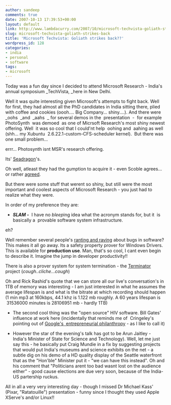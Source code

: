 ```yaml
---
author: sandeep
comments: true
date: 2007-10-13 17:39:53+00:00
layout: default
link: http://www.lambdacurry.com/2007/10/microsoft-techvista-goliath-strikes-back/
slug: microsoft-techvista-goliath-strikes-back
title: 'Microsoft Techvista: Goliath strikes back??'
wordpress_id: 128
categories:
- india
- personal
- software
tags:
- microsoft
---
```


Today was a fun day since I decided to attend Microsoft Research - India's annual symposium _TechVista, _here in New Delhi.

Well it was quite interesting given Microsoft's attempts to fight back. Well for first, they had almost all the PhD candidates in India sitting there, plied with coffee and cookies (oooh.... Big Company... shiny....). And there were _oohs  _and  _aahs  _ for several demos in the  presentation  -  for example PhotoSynth  was demoed  as one of Micrsoft Research's most shiny newest offering. Well  it was so cool that I could'nt help  oohing and  aahing as well  (shh... my Xubuntu  2.6.22.1-custom-CFS-scheduler kernel).  But there was one small problem...

errr... Photosynth isnt MSR's research offering.

Its' [Seadragon](http://labs.live.com/Seadragon.aspx)'s.

Oh well, atleast they had the gumption to acquire it - even Scoble agrees... or rather [agreed](http://scobleizer.com/2006/01/28/microsoft-buys-seadragon/).

But there were some stuff that werent so shiny, but still were the most important and coolest aspects of Microsoft Research - you just had to realize what they were.

In order of my preference they are:



	
  * _**SLAM -**_  I have no *bleep*ing idea what the acronym stands for, but it  is basically a  provable software system infrastructure.


eh?

Well remember several people's [ranting and raving](http://jab-semi.blogspot.com/2007/09/vast-eda-conspiracy.html) about bugs in software? This makes it all go away. Its a safety property prover for Windows Drivers. This is available for **production use**. Man, that's so cool, I cant even begin to describe it. Imagine the jump in developer productivity!!

There is also a prover system for system termination - the [Terminator](http://research.microsoft.com/TERMINATOR/) project (*cough..cliche...cough*)

Oh and Rick Rashid's quote that we can store all our live's conversation's in 1TB of memory was interesting - I am just interested in what he assumes the average lifespan is and what is the bitrate at which recording should happen (1 min mp3 at 160kbps, 44.1 khz is 1.122 mb roughly. A 60 years lifespan is  31536000 minutes is 28106951 mb - hardly 1TB)



	
  * The second cool thing was the "open source" HIV software. Bill Gates' influence at work here (incidentally that reminds me of  Cringeley's  pointing out of [Google's  entrepreneurial philanthropy](http://www.pbs.org/cringely/pulpit/2007/pulpit_20071012_003200.html) - as I like to call it)



	
  * However the star of the evening's talk has got to be Arun Jaitley - India's Minister of State for Science and Technology). Well, let me just say this - he basically put Craig Mundie in a fix by suggesting projects that would put India's museums and science exhibits on the net - a subtle dig on his demo of a HD quality display of the Seattle waterfront that as the "Hon'ble" Minister put it - "we can have this instead". Oh and his comment that "Politicians arent too bad wasnt lost on the audience either" - good cause elections are due very soon, because of the India-US partership ruckus.


All in all a very very interesting day - though I missed Dr Michael Kass' (Pixar, "Ratatouille") presentation - funny since I thought they used Apple XServe's and/or Linux!!
